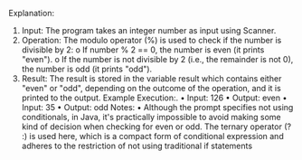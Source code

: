 Explanation:
1.	Input: The program takes an integer number as input using Scanner.
2.	Operation: The modulo operator (%) is used to check if the number is divisible by 2:
o	If number % 2 == 0, the number is even (it prints "even").
o	If the number is not divisible by 2 (i.e., the remainder is not 0), the number is odd (it prints "odd").
3.	Result: The result is stored in the variable result which contains either "even" or "odd", depending on the outcome of the operation, and it is printed to the output.
Example Execution:.
•	Input: 126
•	Output: even
•	Input: 35
•	Output: odd
Notes:
•	Although the prompt specifies not using conditionals, in Java, it's practically impossible to avoid making some kind of decision when checking for even or odd. The ternary operator (? :) is used here, which is a compact form of conditional expression and adheres to the restriction of not using traditional if statements
